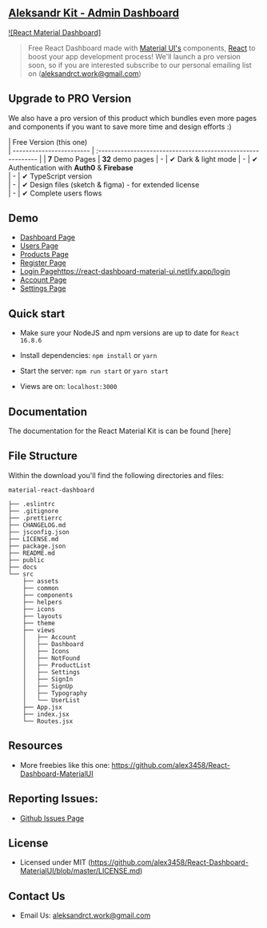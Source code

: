 ## [Aleksandr Kit - Admin Dashboard](react-dashboard-material-ui.netlify.app/)

[![React Material Dashboard]](react-dashboard-material-ui.netlify.app/)

> Free React Dashboard made with [Material UI's](https://material-ui.com/?ref=devias-io) components, [React](react-dashboard-material-ui.netlify.app/) to boost your app development process! We'll launch a pro version soon, so if you are interested subscribe to our personal emailing list on (aleksandrct.work@gmail.com)

## Upgrade to PRO Version

We also have a pro version of this product which bundles even more pages and components if you want to save more time and design efforts :)

| Free Version (this one)  
| ------------------------ | :----------------------------------------------------------- |
| **7** Demo Pages | **32** demo pages
| - | ✔ Dark & light mode
| - | ✔ Authentication with **Auth0** & **Firebase**  
| - | ✔ TypeScript version  
| - | ✔ Design files (sketch & figma) - for extended license  
| - | ✔ Complete users flows

## Demo

- [Dashboard Page](https://react-dashboard-material-ui.netlify.app/app/dashboard)
- [Users Page](https://react-dashboard-material-ui.netlify.app/app/customers)
- [Products Page](https://react-dashboard-material-ui.netlify.app/app/products)
- [Register Page](https://react-dashboard-material-ui.netlify.app/register)
- [Login Page]()https://react-dashboard-material-ui.netlify.app/login
- [Account Page](https://react-dashboard-material-ui.netlify.app/app/account)
- [Settings Page](https://react-dashboard-material-ui.netlify.app/app/settings)

## Quick start

- Make sure your NodeJS and npm versions are up to date for `React 16.8.6`

- Install dependencies: `npm install` or `yarn`

- Start the server: `npm run start` or `yarn start`

- Views are on: `localhost:3000`

## Documentation

The documentation for the React Material Kit is can be found [here]

## File Structure

Within the download you'll find the following directories and files:

```
material-react-dashboard

├── .eslintrc
├── .gitignore
├── .prettierrc
├── CHANGELOG.md
├── jsconfig.json
├── LICENSE.md
├── package.json
├── README.md
├── public
├── docs
└── src
	├── assets
	├── common
	├── components
	├── helpers
	├── icons
	├── layouts
	├── theme
	├── views
	│	├── Account
	│	├── Dashboard
	│	├── Icons
	│	├── NotFound
	│	├── ProductList
	│	├── Settings
	│	├── SignIn
	│	├── SignUp
	│	├── Typography
	│	└── UserList
	├── App.jsx
	├── index.jsx
	└── Routes.jsx
```

## Resources

- More freebies like this one: <https://github.com/alex3458/React-Dashboard-MaterialUI>

## Reporting Issues:

- [Github Issues Page](https://github.com/alex3458/React-Dashboard-MaterialUI/issues?ref=alex3458)

## License

- Licensed under MIT (https://github.com/alex3458/React-Dashboard-MaterialUI/blob/master/LICENSE.md)

## Contact Us

- Email Us: aleksandrct.work@gmail.com
